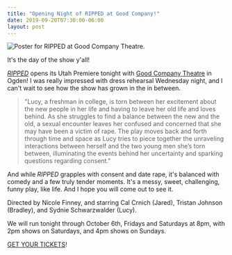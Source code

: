 ```yaml
---
title: "Opening Night of RIPPED at Good Company!"
date: 2019-09-20T07:30:00-06:00
layout: post
---
```


![Poster for RIPPED at Good Company Theatre.](/images/RIPPED_GCT_Utah_Premiere.jpeg)

It's the day of the show y'all!

[*RIPPED*](https://newplayexchange.org/plays/70552/ripped) opens its Utah Premiere tonight with [Good Company Theatre](https://www.goodcotheatre.com/) in Ogden! I was really impressed with dress rehearsal Wednesday night, and I can't wait to see how the show has grown in the in between.

>"Lucy, a freshman in college, is torn between her excitement about the new people in her life and having to leave her old life and loves behind. As she struggles to find a balance between the new and the old, a sexual encounter leaves her confused and concerned that she may have been a victim of rape. The play moves back and forth through time and space as Lucy tries to piece together the unraveling interactions between herself and the two young men she’s torn between, illuminating the events behind her uncertainty and sparking questions regarding consent."

And while *RIPPED* grapples with consent and date rape, it's balanced with comedy and a few truly tender moments. It's a messy, sweet, challenging, funny play, like life. And I hope you will come out to see it.

Directed by Nicole Finney, and starring Cal Crnich (Jared), Tristan Johnson (Bradley), and Sydnie Schwarzwalder (Lucy).

We will run tonight through October 6th, Fridays and Saturdays at 8pm, with 2pm shows on Saturdays, and 4pm shows on Sundays.

[GET YOUR TICKETS](https://app.arts-people.com/index.php?show=93108)!
